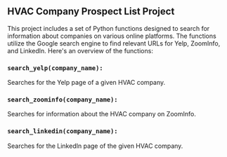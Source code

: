 ## HVAC Company Prospect List Project

This project includes a set of Python functions designed to search for information about companies on various online platforms. The functions utilize the Google search engine to find relevant URLs for Yelp, ZoomInfo, and LinkedIn. Here's an overview of the functions:

### `search_yelp(company_name):`
Searches for the Yelp page of a given HVAC company.

### `search_zoominfo(company_name):`
Searches for information about the HVAC company on ZoomInfo.

### `search_linkedin(company_name):`
Searches for the LinkedIn page of the given HVAC company.
